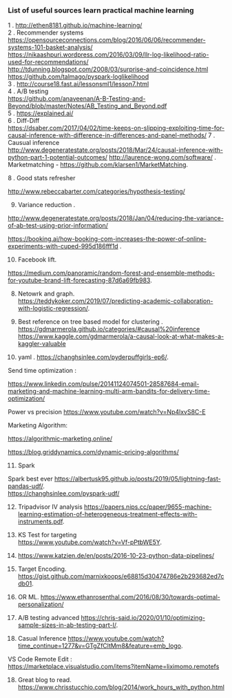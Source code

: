 ### List of useful sources learn practical machine learning 

1 . http://ethen8181.github.io/machine-learning/  
2 . Recommender systems  
https://opensourceconnections.com/blog/2016/06/06/recommender-systems-101-basket-analysis/  
https://nikaashpuri.wordpress.com/2016/03/09/llr-log-likelihood-ratio-used-for-recommendations/  
http://tdunning.blogspot.com/2008/03/surprise-and-coincidence.html  
https://github.com/talmago/pyspark-loglikelihood  
3 . http://course18.fast.ai/lessonsml1/lesson7.html  
4 . A/B testing   
https://github.com/anaveenan/A-B-Testing-and-Beyond/blob/master/Notes/AB_Testing_and_Beyond.pdf  
5 . https://explained.ai/  
6 . Diff-Diff  
https://dsaber.com/2017/04/02/time-keeps-on-slipping-exploiting-time-for-causal-inference-with-difference-in-differences-and-panel-methods/
7 . Causual inference  
http://www.degeneratestate.org/posts/2018/Mar/24/causal-inference-with-python-part-1-potential-outcomes/
http://laurence-wong.com/software/ .    
Marketmatching - https://github.com/klarsen1/MarketMatching.     

8 . Good stats refresher 

http://www.rebeccabarter.com/categories/hypothesis-testing/   

9. Variance reduction .    

http://www.degeneratestate.org/posts/2018/Jan/04/reducing-the-variance-of-ab-test-using-prior-information/

https://booking.ai/how-booking-com-increases-the-power-of-online-experiments-with-cuped-995d186fff1d .  



10. Facebook lift. 

https://medium.com/panoramic/random-forest-and-ensemble-methods-for-youtube-brand-lift-forecasting-87d6a69fb983.  


8. Netowrk and graph.  
https://teddykoker.com/2019/07/predicting-academic-collaboration-with-logistic-regression/.  


10. Best reference on tree based model for clustering . 
https://gdmarmerola.github.io/categories/#causal%20inference
https://www.kaggle.com/gdmarmerola/a-causal-look-at-what-makes-a-kaggler-valuable

11. yaml   . 
https://changhsinlee.com/pyderpuffgirls-ep6/.  

Send time optimization :

https://www.linkedin.com/pulse/20141124074501-28587684-email-marketing-and-machine-learning-multi-arm-bandits-for-delivery-time-optimization/


Power vs precision
https://www.youtube.com/watch?v=Np4lxvS8C-E


Marketing Algorithm:

https://algorithmic-marketing.online/

https://blog.griddynamics.com/dynamic-pricing-algorithms/


11. Spark    

Spark best ever 
https://albertusk95.github.io/posts/2019/05/lightning-fast-pandas-udf/.  
https://changhsinlee.com/pyspark-udf/    

12. Tripadvisor IV analysis https://papers.nips.cc/paper/9655-machine-learning-estimation-of-heterogeneous-treatment-effects-with-instruments.pdf.   

13. KS Test for targeting    
https://www.youtube.com/watch?v=Vf-pPtbWE5Y.  


14. https://www.katzien.de/en/posts/2016-10-23-python-data-pipelines/



14. Target Encoding. 
https://gist.github.com/marnixkoops/e68815d30474786e2b293682ed7cdb01.  

15. OR ML. 
https://www.ethanrosenthal.com/2016/08/30/towards-optimal-personalization/

16.  A/B testing advanced
https://chris-said.io/2020/01/10/optimizing-sample-sizes-in-ab-testing-part-I/. 

17. Casual Inference 
https://www.youtube.com/watch?time_continue=1277&v=GTgZfCltMm8&feature=emb_logo.  

VS Code Remote Edit :     
https://marketplace.visualstudio.com/items?itemName=liximomo.remotefs


18. Great blog to read.    
https://www.chrisstucchio.com/blog/2014/work_hours_with_python.html    



